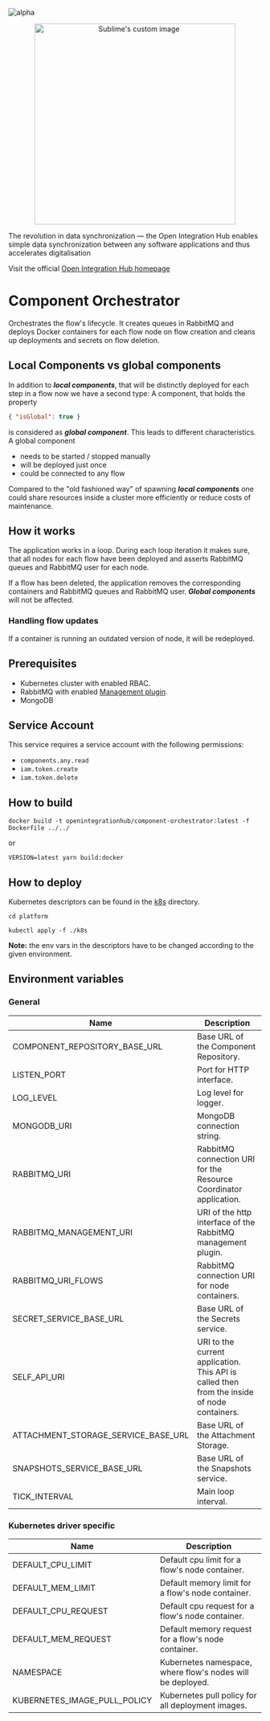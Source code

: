 ![alpha](https://img.shields.io/badge/Status-Alpha-yellowgreen.svg)

<p align="center">
  <img src="https://github.com/openintegrationhub/openintegrationhub/blob/master/Assets/medium-oih-einzeilig-zentriert.jpg" alt="Sublime's custom image" width="400"/>
</p>

The revolution in data synchronization — the Open Integration Hub enables simple data synchronization between any software applications and thus accelerates digitalisation

Visit the official [Open Integration Hub homepage](https://www.openintegrationhub.de/)

# Component Orchestrator

Orchestrates the flow's lifecycle. It creates queues in RabbitMQ and deploys Docker containers for each flow node on flow creation and cleans up deployments and secrets on flow deletion.

## Local Components vs global components

In addition to ***local components***, that will be distinctly deployed for each step in a flow now we have a second type: A component, that holds the property
```json
{ "isGlobal": true }
```
is considered as ***global component***. This leads to different characteristics. A global component

- needs to be started / stopped manually
- will be deployed just once
- could be connected to any flow

Compared to the "old fashioned way" of spawning ***local components*** one could share resources inside a cluster more efficiently or reduce costs of maintenance.

## How it works

The application works in a loop. During each loop iteration it makes sure, that all nodes for each flow have been deployed and asserts RabbitMQ queues and RabbitMQ user for each node.

If a flow has been deleted, the application removes the corresponding containers and RabbitMQ queues and RabbitMQ user. ***Global components*** will not be affected.

### Handling flow updates

If a container is running an outdated version of node, it will be redeployed.

## Prerequisites

- Kubernetes cluster with enabled RBAC.
- RabbitMQ with enabled [Management plugin](https://www.rabbitmq.com/management.html).
- MongoDB

## Service Account

This service requires a service account with the following permissions:

- `components.any.read`
- `iam.token.create`
- `iam.token.delete`

## How to build

```docker
docker build -t openintegrationhub/component-orchestrator:latest -f Dockerfile ../../
```
or
```yarn
VERSION=latest yarn build:docker
```
## How to deploy

Kubernetes descriptors can be found in the [k8s](./k8s) directory.

``` console
cd platform

kubectl apply -f ./k8s
```

**Note:** the env vars in the descriptors have to be changed according to the given environment.

## Environment variables

### General

| Name | Description |
| --- | --- |
| COMPONENT_REPOSITORY_BASE_URL | Base URL of the Component Repository. |
| LISTEN_PORT | Port for HTTP interface. |
| LOG_LEVEL | Log level for logger. |
| MONGODB_URI | MongoDB connection string. |
| RABBITMQ_URI | RabbitMQ connection URI for the Resource Coordinator application. |
| RABBITMQ_MANAGEMENT_URI | URI of the http interface of the RabbitMQ management plugin. |
| RABBITMQ_URI_FLOWS | RabbitMQ connection URI for node containers. |
| SECRET_SERVICE_BASE_URL | Base URL of the Secrets service. |
| SELF_API_URI | URI to the current application. This API is called then from the inside of node containers. |
| ATTACHMENT_STORAGE_SERVICE_BASE_URL | Base URL of the Attachment Storage. |
| SNAPSHOTS_SERVICE_BASE_URL | Base URL of the Snapshots service. |
| TICK_INTERVAL | Main loop interval. |

### Kubernetes driver specific

| Name | Description |
| --- | --- |
| DEFAULT_CPU_LIMIT | Default cpu limit for a flow's node container. |
| DEFAULT_MEM_LIMIT | Default memory limit for a flow's node container. |
| DEFAULT_CPU_REQUEST | Default cpu request for a flow's node container. |
| DEFAULT_MEM_REQUEST | Default memory request for a flow's node container. |
| NAMESPACE | Kubernetes namespace, where flow's nodes will be deployed. |
| KUBERNETES_IMAGE_PULL_POLICY | Kubernetes pull policy for all deployment images. |